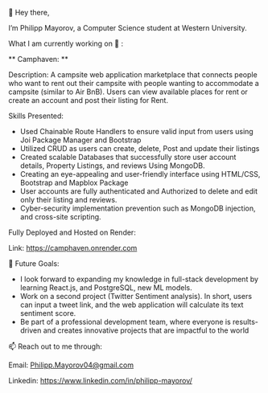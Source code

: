 👋 Hey there, 

I’m Philipp Mayorov, a Computer Science student at Western University.   

What I am currently working on 👀 : 

** Camphaven: **

Description: A campsite web application marketplace that connects people who want to rent out their campsite with people wanting to accommodate a campsite (similar to Air BnB). Users can view available places for rent or create an account and post their listing for Rent. 

Skills Presented: 
- Used Chainable Route Handlers to ensure valid input from users using Joi Package Manager and Bootstrap
- Utilized CRUD as users can create, delete, Post and update their listings
- Created scalable Databases that successfully store user account details, Property Listings, and reviews Using MongoDB.  
- Creating an eye-appealing and user-friendly interface using HTML/CSS, Bootstrap and Mapblox Package
- User accounts are fully authenticated and Authorized to delete and edit only their listing and reviews.
- Cyber-security implementation prevention such as MongoDB injection, and cross-site scripting.

Fully Deployed and Hosted on Render: 

Link: https://camphaven.onrender.com 


🌱 Future Goals: 

- I look forward to expanding my knowledge in full-stack development by learning React.js, and PostgreSQL, new ML models. 
- Work on a second project (Twitter Sentiment analysis). In short, users can input a tweet link, and the web application will calculate its text sentiment score.  
- Be part of a professional development team, where everyone is results-driven and creates innovative projects that are impactful to the world


📫 Reach out to me through:

Email: Philipp.Mayorov04@gmail.com

Linkedin: https://www.linkedin.com/in/philipp-mayorov/

